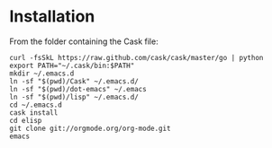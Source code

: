 Installation
============
From the folder containing the Cask file:
```shell
curl -fsSkL https://raw.github.com/cask/cask/master/go | python
export PATH="~/.cask/bin:$PATH"
mkdir ~/.emacs.d
ln -sf "$(pwd)/Cask" ~/.emacs.d/
ln -sf "$(pwd)/dot-emacs" ~/.emacs
ln -sf "$(pwd)/lisp" ~/.emacs.d/
cd ~/.emacs.d
cask install
cd elisp
git clone git://orgmode.org/org-mode.git
emacs
```
